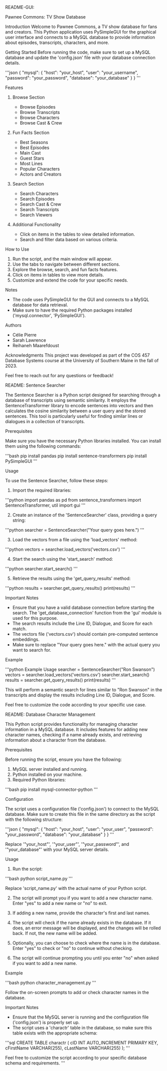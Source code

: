  README-GUI: 

Pawnee Commons: TV Show Database

 Introduction
Welcome to Pawnee Commons, a TV show database for fans and creators. This Python application uses PySimpleGUI for the graphical user interface and connects to a MySQL database to provide information about episodes, transcripts, characters, and more.

 Getting Started
Before running the code, make sure to set up a MySQL database and update the 'config.json' file with your database connection details.

'''json
{
  "mysql": {
    "host": "your_host",
    "user": "your_username",
    "password": "your_password",
    "database": "your_database"
  }
}
'''

 Features
1. Browse Section
   - Browse Episodes
   - Browse Transcripts
   - Browse Characters
   - Browse Cast & Crew

2. Fun Facts Section
   - Best Seasons
   - Best Episodes
   - Main Cast
   - Guest Stars
   - Most Lines
   - Popular Characters
   - Actors and Creators

3. Search Section
   - Search Characters
   - Search Episodes
   - Search Cast & Crew
   - Search Transcripts
   - Search Viewers

4. Additional Functionality
   - Click on items in the tables to view detailed information.
   - Search and filter data based on various criteria.

 How to Use
1. Run the script, and the main window will appear.
2. Use the tabs to navigate between different sections.
3. Explore the browse, search, and fun facts features.
4. Click on items in tables to view more details.
5. Customize and extend the code for your specific needs.

 Notes
- The code uses PySimpleGUI for the GUI and connects to a MySQL database for data retrieval.
- Make sure to have the required Python packages installed ('mysql.connector', 'PySimpleGUI').

 Authors
- Célie Pierre
- Sarah Lawrence
- Reihaneh Maarefdoust

 Acknowledgments
This project was developed as part of the COS 457 Database Systems course at the University of Southern Maine in the fall of 2023.

Feel free to reach out for any questions or feedback!

 
README: Sentence Searcher

The Sentence Searcher is a Python script designed for searching through a database of transcripts using semantic similarity. It employs the SentenceTransformer library to encode sentences into vectors and then calculates the cosine similarity between a user query and the stored sentences. This tool is particularly useful for finding similar lines or dialogues in a collection of transcripts.

 Prerequisites

Make sure you have the necessary Python libraries installed. You can install them using the following commands:

'''bash
pip install pandas
pip install sentence-transformers
pip install PySimpleGUI
'''

 Usage

To use the Sentence Searcher, follow these steps:

1. Import the required libraries:

'''python
import pandas as pd
from sentence_transformers import SentenceTransformer, util
import gui
'''

2. Create an instance of the 'SentenceSearcher' class, providing a query string:

'''python
searcher = SentenceSearcher("Your query goes here.")
'''

3. Load the vectors from a file using the 'load_vectors' method:

'''python
vectors = searcher.load_vectors('vectors.csv')
'''

4. Start the search using the 'start_search' method:

'''python
searcher.start_search()
'''

5. Retrieve the results using the 'get_query_results' method:

'''python
results = searcher.get_query_results()
print(results)
'''

 Important Notes

- Ensure that you have a valid database connection before starting the search. The 'get_database_connection' function from the 'gui' module is used for this purpose.
- The search results include the Line ID, Dialogue, and Score for each match.
- The vectors file ('vectors.csv') should contain pre-computed sentence embeddings.
- Make sure to replace "Your query goes here." with the actual query you want to search for.

 Example

'''python
 Example Usage
searcher = SentenceSearcher("Ron Swanson")
vectors = searcher.load_vectors('vectors.csv')
searcher.start_search()
results = searcher.get_query_results()
print(results)
'''

This will perform a semantic search for lines similar to "Ron Swanson" in the transcripts and display the results including Line ID, Dialogue, and Score.

Feel free to customize the code according to your specific use case.

 
README: Database Character Management

This Python script provides functionality for managing character information in a MySQL database. It includes features for adding new character names, checking if a name already exists, and retrieving information about a character from the database.

 Prerequisites

Before running the script, ensure you have the following:

1. MySQL server installed and running.
2. Python installed on your machine.
3. Required Python libraries:

'''bash
pip install mysql-connector-python
'''

 Configuration

The script uses a configuration file ('config.json') to connect to the MySQL database. Make sure to create this file in the same directory as the script with the following structure:

'''json
{
  "mysql": {
    "host": "your_host",
    "user": "your_user",
    "password": "your_password",
    "database": "your_database"
  }
}
'''

Replace '"your_host"', '"your_user"', '"your_password"', and '"your_database"' with your MySQL server details.

 Usage

1. Run the script:

'''bash
python script_name.py
'''

Replace 'script_name.py' with the actual name of your Python script.

2. The script will prompt you if you want to add a new character name. Enter "yes" to add a new name or "no" to exit.

3. If adding a new name, provide the character's first and last names.

4. The script will check if the name already exists in the database. If it does, an error message will be displayed, and the changes will be rolled back. If not, the new name will be added.

5. Optionally, you can choose to check where the name is in the database. Enter "yes" to check or "no" to continue without checking.

6. The script will continue prompting you until you enter "no" when asked if you want to add a new name.

 Example

'''bash
python character_management.py
'''

Follow the on-screen prompts to add or check character names in the database.

 Important Notes

- Ensure that the MySQL server is running and the configuration file ('config.json') is properly set up.
- The script uses a 'charactr' table in the database, so make sure this table exists with the appropriate schema:

'''sql
CREATE TABLE charactr (
    cID INT AUTO_INCREMENT PRIMARY KEY,
    cFirstName VARCHAR(255),
    cLastName VARCHAR(255)
);
'''

Feel free to customize the script according to your specific database schema and requirements.
'''


